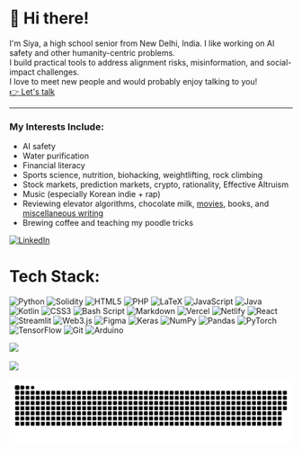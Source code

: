 # 👋 Hi there!

I'm Siya, a high school senior from New Delhi, India. I like working on AI safety and other humanity-centric problems.  
I build practical tools to address alignment risks, misinformation, and social-impact challenges.  
I love to meet new people and would probably enjoy talking to you!  
[👉 Let's talk](https://cal.com/siya-s)

---

### My Interests Include:

- AI safety
- Water purification
- Financial literacy
- Sports science, nutrition, biohacking, weightlifting, rock climbing
- Stock markets, prediction markets, crypto, rationality, Effective Altruism
- Music (especially Korean indie + rap)
- Reviewing elevator algorithms, chocolate milk, [movies](https://letterboxd.com/siyasi/), books, and [miscellaneous writing](https://substack.com/@siyasingh)
- Brewing coffee and teaching my poodle tricks


[![LinkedIn](https://img.shields.io/badge/LinkedIn-%230077B5.svg?logo=linkedin&logoColor=white)](https://linkedin.com/in/linkedin.com/in/siya-singh4071) 

# Tech Stack:
![Python](https://img.shields.io/badge/python-3670A0?style=for-the-badge&logo=python&logoColor=ffdd54) ![Solidity](https://img.shields.io/badge/Solidity-%23363636.svg?style=for-the-badge&logo=solidity&logoColor=white) ![HTML5](https://img.shields.io/badge/html5-%23E34F26.svg?style=for-the-badge&logo=html5&logoColor=white) ![PHP](https://img.shields.io/badge/php-%23777BB4.svg?style=for-the-badge&logo=php&logoColor=white) ![LaTeX](https://img.shields.io/badge/latex-%23008080.svg?style=for-the-badge&logo=latex&logoColor=white) ![JavaScript](https://img.shields.io/badge/javascript-%23323330.svg?style=for-the-badge&logo=javascript&logoColor=%23F7DF1E) ![Java](https://img.shields.io/badge/java-%23ED8B00.svg?style=for-the-badge&logo=openjdk&logoColor=white) ![Kotlin](https://img.shields.io/badge/kotlin-%237F52FF.svg?style=for-the-badge&logo=kotlin&logoColor=white) ![CSS3](https://img.shields.io/badge/css3-%231572B6.svg?style=for-the-badge&logo=css3&logoColor=white) ![Bash Script](https://img.shields.io/badge/bash_script-%23121011.svg?style=for-the-badge&logo=gnu-bash&logoColor=white) ![Markdown](https://img.shields.io/badge/markdown-%23000000.svg?style=for-the-badge&logo=markdown&logoColor=white) ![Vercel](https://img.shields.io/badge/vercel-%23000000.svg?style=for-the-badge&logo=vercel&logoColor=white) ![Netlify](https://img.shields.io/badge/netlify-%23000000.svg?style=for-the-badge&logo=netlify&logoColor=#00C7B7) ![React](https://img.shields.io/badge/react-%2320232a.svg?style=for-the-badge&logo=react&logoColor=%2361DAFB) ![Streamlit](https://img.shields.io/badge/Streamlit-%23FE4B4B.svg?style=for-the-badge&logo=streamlit&logoColor=white) ![Web3.js](https://img.shields.io/badge/web3.js-F16822?style=for-the-badge&logo=web3.js&logoColor=white) ![Figma](https://img.shields.io/badge/figma-%23F24E1E.svg?style=for-the-badge&logo=figma&logoColor=white) ![Keras](https://img.shields.io/badge/Keras-%23D00000.svg?style=for-the-badge&logo=Keras&logoColor=white) ![NumPy](https://img.shields.io/badge/numpy-%23013243.svg?style=for-the-badge&logo=numpy&logoColor=white) ![Pandas](https://img.shields.io/badge/pandas-%23150458.svg?style=for-the-badge&logo=pandas&logoColor=white) ![PyTorch](https://img.shields.io/badge/PyTorch-%23EE4C2C.svg?style=for-the-badge&logo=PyTorch&logoColor=white) ![TensorFlow](https://img.shields.io/badge/TensorFlow-%23FF6F00.svg?style=for-the-badge&logo=TensorFlow&logoColor=white) ![Git](https://img.shields.io/badge/git-%23F05033.svg?style=for-the-badge&logo=git&logoColor=white) ![Arduino](https://img.shields.io/badge/-Arduino-00979D?style=for-the-badge&logo=Arduino&logoColor=white)

![](https://github-readme-stats.vercel.app/api/top-langs/?username=sia1408&theme=dark&hide_border=false&include_all_commits=false&count_private=false&layout=compact)

[![](https://visitcount.itsvg.in/api?id=sia1408&icon=0&color=9)](https://visitcount.itsvg.in)

<picture>
  <source media="(prefers-color-scheme: dark)" srcset="https://raw.githubusercontent.com/sia1408/sia1408/output/github-snake-dark.svg" />
  <source media="(prefers-color-scheme: light)" srcset="https://raw.githubusercontent.com/sia1408/sia1408/output/github-snake.svg" />
  <img alt="github-snake" src="https://raw.githubusercontent.com/sia1408/sia1408/output/github-snake.svg" />
</picture>
